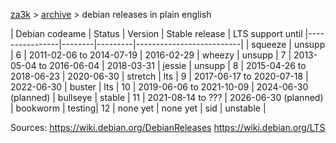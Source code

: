 [za3k](/) > [archive](/archive/) > debian releases in plain english

| Debian codeame | Status | Version | Stable release           | LTS support until
|----------------|--------|---------|--------------------------|
| squeeze        | unsupp | 6       | 2011-02-06 to 2014-07-19 | 2016-02-29
| wheezy         | unsupp | 7       | 2013-05-04 to 2016-06-04 | 2018-03-31
| jessie         | unsupp | 8       | 2015-04-26 to 2018-06-23 | 2020-06-30
| stretch        | lts    | 9       | 2017-06-17 to 2020-07-18 | 2022-06-30
| buster         | lts    | 10      | 2019-06-06 to 2021-10-09 | 2024-06-30 (planned)
| bullseye       | stable | 11      | 2021-08-14 to ???        | 2026-06-30 (planned)
| bookworm       | testing| 12      | none yet                 | none yet
| sid            | unstable |

Sources: https://wiki.debian.org/DebianReleases
         https://wiki.debian.org/LTS

